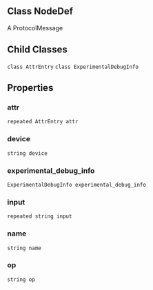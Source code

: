 ## Class NodeDef
A ProtocolMessage
## Child Classes
`class AttrEntry`
`class ExperimentalDebugInfo`
## Properties
### attr
`repeated AttrEntry attr`
### device
`string device`
### experimental_debug_info
`ExperimentalDebugInfo experimental_debug_info`
### input
`repeated string input`
### name
`string name`
### op
`string op`
